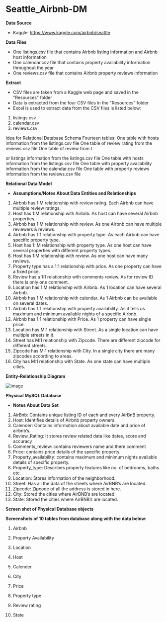 # Seattle_Airbnb-DM

**Data Source**
- Kaggle: https://www.kaggle.com/airbnb/seattle

**Data Files**
- One listings.csv file that contains Airbnb listing information and Airbnb host information
- One calendar.csv file that contains property availability information throughout the year
- One reviews.csv file that contains Airbnb property reviews information

**Extract**
- CSV files are taken from a Kaggle web page and saved in the "Resources" folder
- Data is extracted from the four CSV files in the "Resources" folder
- Excel is used to extract data from the CSV files is listed below:
1. listings.csv
2. calendar.csv
3. reviews.csv

Idea for Relational Database Schema
Fourteen tables:
One table with hosts information from the listings.csv file
One table of review rating from the reviews.csv file
One table of review from t




or listings information from the listings.csv file
One table with hosts information from the listings.csv file
One table with property availability information from the calendar.csv file
One table with property reviews information from the reviews.csv file

**Relational Data Model**
- **Assumptions/Notes About Data Entities and Relationships**

1.	Airbnb has 1:M relationship with review rating. Each Airbnb can have multiple review ratings.
2.	Host has 1:M relationship with Airbnb. As host can have several Airbnb properties.
3.	Airbnb has 1:M relationship with review. As one Airbnb can have multiple reviewers & reviews.
4.	Airbnb has 1:1 relationship with property type. As each Airbnb can have specific property type.
5.	Host has 1: M relationship with property type. As one host can have several properties with different property types.
6.	Host has 1:M relationship with review. As one host can have many reviews.
7.	Property type has a 1:1 relationship with price. As one property can have a fixed price.
8.	Review has a 1:1 relationship with comments review. As for review ID there is only one comment.
9.	Location has 1:M relationship with Airbnb. As 1 location can have several Airbnb.
10.	Airbnb has 1:M relationship with calendar. As 1 Airbnb can be available on several dates.
11.	Airbnb has 1:1 relationship with property availability. As it tells us maximum and minimum available nights of a specific Airbnb.
12.	Airbnb has 1:1 relationship with Price. As 1 property can have single price.
13.	Location has M:1 relationship with Street. As a single location can have multiple streets in it.
14.	Street has M:1 relationship with Zipcode. There are different zipcode for different streets.
15.	Zipcode has M:1 relationship with City. In a single city there are many zipcodes according to areas.
16.	City has M:1 relationship with State. As one state can have multiple cities.


**Entity-Relationship Diagram**

![image](https://user-images.githubusercontent.com/96445991/147801266-db0ad244-fe15-4f97-893e-3f52e4608205.png)


**Physical MySQL Database**
- **Notes About Data Set**

1.	AirBnb: Contains unique listing ID of each and every AirBnB property.
2.	Host: Identifies details of Airbnb property owners.
3.	Calender: Contains information about available date and price of airbnb’s.
4.	Review_Rating: It stores review related data like dates, score and accuracy
5.	Comments_review: contains reviewers name and there comment
6.	Price: contains price details of the specific property.
7.	Property_availability: contains maximum and minimum nights available details of specific property.
8.	Property_type: Describes property features like no. of bedrooms, baths etc.
9.	Location: Stores information of the neighborhood.
10.	Street: Has all the data of the streets where AirBNB’s are located.
11.	Zipcode: Zipcode of all the address is stored in here.
12.	City: Stored the cities where AirBNB’s are located.
13.	State: Stored the cities where AirBNB’s are located.


**Screen shot of Physical Database objects**

**Screenshots of 10 tables from database along with the data below:**

1. Airbnb



2. Property Availability
3. Location
4. Host
5. Calender
6. City
7. Price
8. Property type
9. Review rating
10. State



